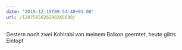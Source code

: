```yaml
---
date: '2019-12-19T09:54:40+01:00'
url: /1207585026298265600/
---
```

Gestern noch zwei Kohlrabi von meinem Balkon geerntet, heute gibts Eintopf
